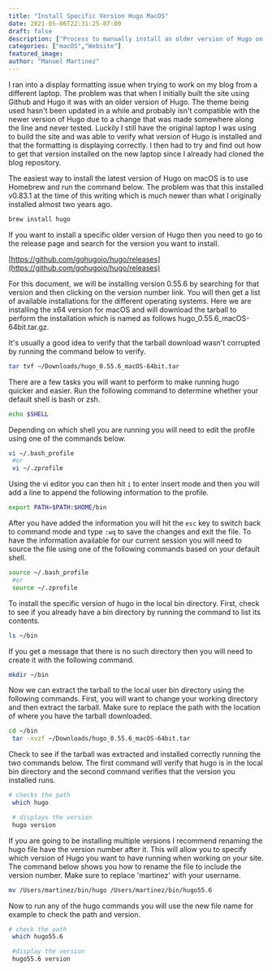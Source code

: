 ```yaml
---
title: "Install Specific Version Hugo MacOS"
date: 2021-05-06T22:31:25-07:00
draft: false
description: ["Process to manually install an older version of Hugo on macOS"]
categories: ["macOS","Website"]
featured_image:
author: "Manuel Martinez"
---
```


I ran into a display formatting issue when trying to work on my blog from a different laptop. The problem was that when I initially built the site using Github and Hugo it was with an older version of Hugo. The theme being used hasn't been updated in a while and probably isn't compatible with the newer version of Hugo due to a change that was made somewhere along the line and never tested. Luckily I still have the original laptop I was using to build the site and was able to verify what version of Hugo is installed and that the formatting is displaying correctly. I then had to try and find out how to get that version installed on the new laptop since I already had cloned the blog repository. 

The easiest way to install the latest version of Hugo on macOS is to use Homebrew and run the command below. The problem was that this installed v0.83.1 at the time of this writing which is much newer than what I originally installed almost two years ago.

```bash
brew install hugo
```

If you want to install a specific older version of Hugo then you need to go to the release page and search for the version you want to install.

[https://github.com/gohugoio/hugo/releases](https://github.com/gohugoio/hugo/releases)

For this document, we will be installing version 0.55.6 by searching for that version and then clicking on the version number link. You will then get a list of available installations for the different operating systems. Here we are installing the x64 version for macOS and will download the tarball to perform the installation which is named as follows hugo_0.55.6_macOS-64bit.tar.gz. 

It's usually a good idea to verify that the tarball download wasn't corrupted by running the command below to verify.

```bash
tar tvf ~/Downloads/hugo_0.55.6_macOS-64bit.tar
```

There are a few tasks you will want to perform to make running hugo quicker and easier. Run the following command to determine whether your default shell is bash or zsh.

```bash
echo $SHELL
```

Depending on which shell you are running you will need to edit the profile using one of the commands below.

```bash
vi ~/.bash_profile
 #or
 vi ~/.zprofile
```

Using the vi editor you can then hit `i` to enter insert mode and then you will add a line to append the following information to the profile.

```bash
export PATH=$PATH:$HOME/bin
```

After you have added the information you will hit the `esc` key to switch back to command mode and type `:wq` to save the changes and exit the file. To have the information available for our current session you will need to source the file using one of the following commands based on your default shell.

```bash
source ~/.bash_profile
 #or
 source ~/.zprofile
```

To install the specific version of hugo in the local bin directory. First, check to see if you already have a bin directory by running the command to list its contents.

```bash
ls ~/bin
```

If you get a message that there is no such directory then you will need to create it with the following command.

```bash
mkdir ~/bin
```

Now we can extract the tarball to the local user bin directory using the following commands. First, you will want to change your working directory and then extract the tarball. Make sure to replace the path with the location of where you have the tarball downloaded. 

```bash
cd ~/bin
 tar -xvzf ~/Downloads/hugo_0.55.6_macOS-64bit.tar
```

Check to see if the tarball was extracted and installed correctly running the two commands below. The first command will verify that hugo is in the local bin directory and the second command verifies that the version you installed runs.

```bash
# checks the path
 which hugo

 # displays the version
 hugo version
```

If you are going to be installing multiple versions I recommend renaming the hugo file have the version number after it. This will allow you to specify which version of Hugo you want to have running when working on your site. The command below shows you how to rename the file to include the version number. Make sure to replace 'martinez' with your username.

```bash
mv /Users/martinez/bin/hugo /Users/martinez/bin/hugo55.6
```

Now to run any of the hugo commands you will use the new file name for example to check the path and version.

```bash
# check the path
 which hugo55.6

 #display the version
 hugo55.6 version
```